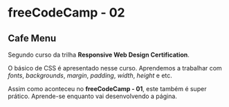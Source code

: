 # freeCodeCamp - 02

## Cafe Menu

Segundo curso da trilha **Responsive Web Design Certification**.

O básico de CSS é apresentado nesse curso. Aprendemos a trabalhar com *fonts*, *backgrounds*, *margin*, *padding*, *width*, *height* e etc.

Assim como aconteceu no **freeCodeCamp - 01**, este também é super prático. Aprende-se enquanto vai desenvolvendo a página. 

